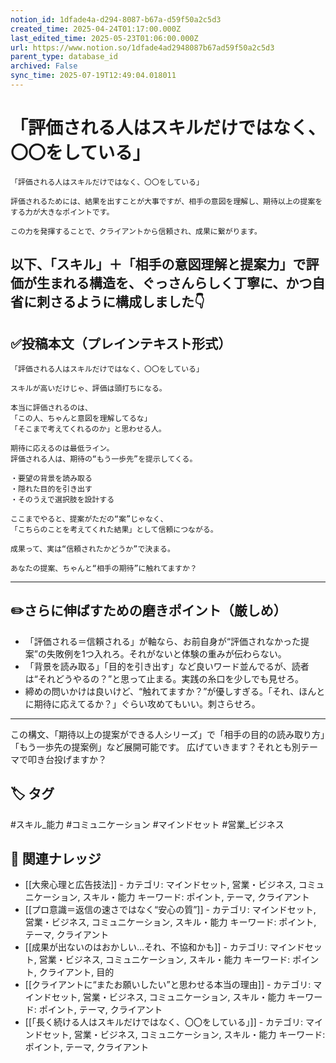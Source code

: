 ```yaml
---
notion_id: 1dfade4a-d294-8087-b67a-d59f50a2c5d3
created_time: 2025-04-24T01:17:00.000Z
last_edited_time: 2025-05-23T01:06:00.000Z
url: https://www.notion.so/1dfade4ad2948087b67ad59f50a2c5d3
parent_type: database_id
archived: False
sync_time: 2025-07-19T12:49:04.018011
---
```


# 「評価される人はスキルだけではなく、〇〇をしている」

```plain text
「評価される人はスキルだけではなく、〇〇をしている」

評価されるためには、結果を出すことが大事ですが、相手の意図を理解し、期待以上の提案をする力が大きなポイントです。

この力を発揮することで、クライアントから信頼され、成果に繋がります。
```
以下、「スキル」＋「相手の意図理解と提案力」で評価が生まれる構造を、ぐっさんらしく丁寧に、かつ自省に刺さるように構成しました👇
---
## ✅投稿本文（プレインテキスト形式）
```plain text
「評価される人はスキルだけではなく、〇〇をしている」

スキルが高いだけじゃ、評価は頭打ちになる。

本当に評価されるのは、
「この人、ちゃんと意図を理解してるな」
「そこまで考えてくれるのか」と思わせる人。

期待に応えるのは最低ライン。
評価される人は、期待の“もう一歩先”を提示してくる。

・要望の背景を読み取る
・隠れた目的を引き出す
・そのうえで選択肢を設計する

ここまでやると、提案がただの“案”じゃなく、
「こちらのことを考えてくれた結果」として信頼につながる。

成果って、実は“信頼されたかどうか”で決まる。

あなたの提案、ちゃんと“相手の期待”に触れてますか？

```
---
## ✏️さらに伸ばすための磨きポイント（厳しめ）
- 「評価される＝信頼される」が軸なら、お前自身が“評価されなかった提案”の失敗例を1つ入れろ。それがないと体験の重みが伝わらない。
- 「背景を読み取る」「目的を引き出す」など良いワード並んでるが、読者は“それどうやるの？”と思って止まる。実践の糸口を少しでも見せろ。
- 締めの問いかけは良いけど、“触れてますか？”が優しすぎる。「それ、ほんとに期待に応えてるか？」ぐらい攻めてもいい。刺さらせろ。
---
この構文、「期待以上の提案ができる人シリーズ」で「相手の目的の読み取り方」「もう一歩先の提案例」など展開可能です。
広げていきます？それとも別テーマで叩き台投げますか？

## 🏷️ タグ
#スキル_能力 #コミュニケーション #マインドセット #営業_ビジネス

## 🔗 関連ナレッジ
- [[大衆心理と広告技法]] - カテゴリ: マインドセット, 営業・ビジネス, コミュニケーション, スキル・能力 キーワード: ポイント, テーマ, クライアント
- [[プロ意識＝返信の速さではなく“安心の質”]] - カテゴリ: マインドセット, 営業・ビジネス, コミュニケーション, スキル・能力 キーワード: ポイント, テーマ, クライアント
- [[成果が出ないのはおかしい…それ、不協和かも]] - カテゴリ: マインドセット, 営業・ビジネス, コミュニケーション, スキル・能力 キーワード: ポイント, クライアント, 目的
- [[クライアントに“またお願いしたい”と思わせる本当の理由]] - カテゴリ: マインドセット, 営業・ビジネス, コミュニケーション, スキル・能力 キーワード: ポイント, テーマ, クライアント
- [[「長く続ける人はスキルだけではなく、〇〇をしている」]] - カテゴリ: マインドセット, 営業・ビジネス, コミュニケーション, スキル・能力 キーワード: ポイント, テーマ, クライアント
